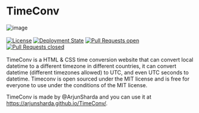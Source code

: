 # TimeConv
![image](https://user-images.githubusercontent.com/77706434/175558715-91e97d26-e843-4160-ae23-1ab2968fa627.png)
<br>
</br>
[![License](https://img.shields.io/github/license/ArjunSharda/TimeConv)](https://github.com/ArjunSharda/TimeConv/blob/main/LICENSE)
[![Deployment State](https://img.shields.io/github/deployments/ArjunSharda/TimeConv/github-pages)](https://github.com/ArjunSharda/TimeConv/deployments/activity_log?environment=github-pages)
[![Pull Requests open](https://img.shields.io/github/issues-pr-raw/ArjunSharda/TimeConv)](https://github.com/ArjunSharda/TimeConv/pulls)
[![Pull Requests closed](https://img.shields.io/github/issues-pr-closed/ArjunSharda/TimeConv)](https://github.com/ArjunSharda/TimeConv/pulls)
<br>
</br>
TimeConv is a HTML & CSS time conversion website that can convert local datetime to a different timezone in different countries, it can convert datetime (different timezones allowed) to UTC, and even UTC seconds to datetime.
Timeconv is open sourced under the MIT license and is free for everyone to use under the conditions of the MIT license.

TimeConv is made by @ArjunSharda and you can use it at https://arjunsharda.github.io/TimeConv/.
